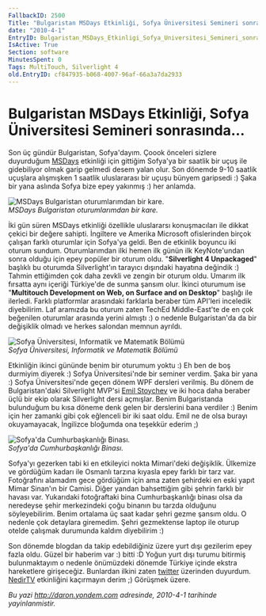 ```yaml
---
FallbackID: 2500
Title: "Bulgaristan MSDays Etkinliği, Sofya Üniversitesi Semineri sonrasında..."
date: "2010-4-1"
EntryID: Bulgaristan_MSDays_Etkinligi_Sofya_Universitesi_Semineri_sonrasinda
IsActive: True
Section: software
MinutesSpent: 0
Tags: MultiTouch, Silverlight 4
old.EntryID: cf847935-b068-4007-96af-66a3a7da2933
---
```

# Bulgaristan MSDays Etkinliği, Sofya Üniversitesi Semineri sonrasında...
Son üç gündür Bulgaristan, Sofya'dayım. Çoook önceleri sizlere
duyurduğum
[MSDays](http://daron.yondem.com/tr/post/45624dfb-764a-447f-b48c-dd065018e378)
etkinliği için gittiğim Sofya'ya bir saatlik bir uçuş ile gidebiliyor
olmak garip gelmedi desem yalan olur. Son dönemde 9-10 saatlik uçuşlara
alışmışken 1 saatlik uluslararası bir uçuşu bünyem garipsedi :) Şaka bir
yana aslında Sofya bize epey yakınmış :) her anlamda.

![MSDays Bulgaristan oturumlarımdan bir
kare.](media/Bulgaristan_MSDays_Etkinligi_Sofya_Universitesi_Semineri_sonrasinda/31032010_1.jpg)\
*MSDays Bulgaristan oturumlarımdan bir kare.*

İki gün süren MSDays etkinliği özellikle uluslararsı konuşmacıları ile
dikkat çekici bir değere sahipti. İngiltere ve Amerika Microsoft
ofislerinden birçok çalışan farklı oturumlar için Sofya'ya geldi. Ben de
etkinlik boyuncu iki oturum sundum. Oturumlarımdan ilki hemen ilk günün
ilk KeyNote'undan sonra olduğu için epey popüler bir oturum oldu.
"**Silverlight 4 Unpackaged**" başlıklı bu oturumda Silverlight'ın
tarayıcı dışındaki hayatına değindik :) Tahmin ettiğimden çok daha
zevkli ve zengin bir oturum oldu. Umarım ilk fırsatta aynı içeriği
Türkiye'de de sunma şansım olur. İkinci oturumum ise "**Multitouch
Development on Web, on Surface and on Desktop**" başlığı ile ilerledi.
Farklı platformlar arasındaki farklarla beraber tüm API'leri inceledik
diyebilirim. Laf aramızda bu oturum zaten TechEd Middle-East'te de en
çok beğenilen oturumlar arasında yerini almıştı :) o nedenle
Bulgaristan'da da bir değişiklik olmadı ve herkes salondan memnun
ayrıldı.

![Sofya Üniversitesi, Informatik ve Matematik
Bölümü](media/Bulgaristan_MSDays_Etkinligi_Sofya_Universitesi_Semineri_sonrasinda/31032010_2.jpg)\
*Sofya Üniversitesi, Informatik ve Matematik Bölümü*

Etkinliğin ikinci gününde benim bir oturumum yoktu :) Eh ben de boş
durmiyim diyerek :) Sofya Üniversitesi'nde bir seminer verdim. Şaka bir
yana :) Sofya Üniversitesi'nde geçen dönem WPF dersleri verilmiş. Bu
dönem de Bulgaristan'daki Silverlight MVP'si [Emil
Stoychev](http://emil.silverlightshow.net/) ve iki hoca daha beraber
üçlü bir ekip olarak Silverlight dersi açmışlar. Benim Bulgaristanda
bulunduğum bu kısa döneme denk gelen bir derslerini bana verdiler :)
Benim için her zamanki gibi çok eğlenceli bir iki saat oldu. Emil ne de
olsa burayı okuyamayacak, İngilizce bloğumda ona teşekkür ederim ;)

![Sofya'da Cumhurbaşkanlığı
Binası.](media/Bulgaristan_MSDays_Etkinligi_Sofya_Universitesi_Semineri_sonrasinda/31032010_3.jpg)\
*Sofya'da Cumhurbaşkanlığı Binası.*

Sofya'yı gezerken tabi ki en etkileyici nokta Mimari'deki değişiklik.
Ülkemize ve gördüğüm kadarı ile Osmanlı tarzına kıyasla epey farklı bir
tarz var. Fotoğrafını alamadım gece gördüğüm için ama zaten şehirdeki en
eski yapıt Mimar Sinan'ın bir Camisi. Diğer yandan bahsettiğim gibi
şehrin farklı bir havası var. Yukarıdaki fotoğraftaki bina
Cumhurbaşkanlığı binası olsa da neredeyse şehir merkezindeki çoğu
binanın bu tarzda olduğunu söyleyebilirim. Benim ortalama üç saat kadar
şehri gezme şansım oldu. O nedenle çok detaylara giremedim. Şehri
gezmektense laptop ile oturup otelde çalışmak durumunda kaldım
diyebilirim :)

Son dönemde blogdan da takip edebildiğiniz üzere yurt dışı gezilerim
epey fazla oldu. Güzel bir haberim var :) bitti :D Yoğun yurt dışı
turumu bitirmiş bulunmaktayım o nedenle önümüzdeki dönemde Türkiye
içinde ekstra hareketlere girişeceğiz. Bunlardan ilkini zaten
[twitter](http://twitter.com/daronyondem) üzerinden duyurdum.
[NedirTV](http://www.nedirtv.com/haber/nedirtvcom-Seminerleri---4-Yildonumu.aspx)
etkinliğini kaçırmayın derim ;) Görüşmek üzere.



*Bu yazi http://daron.yondem.com adresinde, 2010-4-1 tarihinde yayinlanmistir.*
